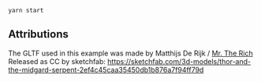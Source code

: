     yarn start

## Attributions

The GLTF used in this example was made by Matthijs De Rijk / [Mr. The Rich](https://sketchfab.com/MatthijsDeRijk)
Released as CC by sketchfab: https://sketchfab.com/3d-models/thor-and-the-midgard-serpent-2ef4c45caa35450db1b876a7f94ff79d
